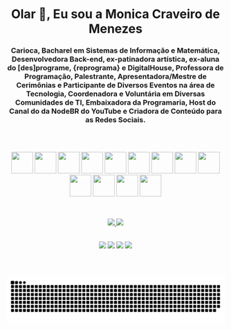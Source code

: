 <h1 align="center">Olar 👋, Eu sou a Monica Craveiro de Menezes</h1>

<h3 align="center">Carioca, Bacharel em Sistemas de Informação e Matemática, Desenvolvedora Back-end, ex-patinadora artística, ex-aluna do [des]programe, {reprograma} e DigitalHouse, Professora de Programação, Palestrante, Apresentadora/Mestre de Cerimônias e Participante de Diversos Eventos na área de Tecnologia, Coordenadora e Voluntária em Diversas Comunidades de TI, Embaixadora da Programaria, Host do Canal do da NodeBR do YouTube e Criadora de Conteúdo para as Redes Sociais.</h3>
<br><br>
<p align="center">
  <img height="50px" width="50px" margin-right="10px" src="https://cdn.jsdelivr.net/gh/devicons/devicon@latest/icons/javascript/javascript-original.svg" />
  <img height="50px" width="50px" margin-right="10px" src="https://cdn.jsdelivr.net/gh/devicons/devicon@latest/icons/typescript/typescript-original.svg" />
  <img height="50px" width="50px" margin-right="10px" src="https://cdn.jsdelivr.net/gh/devicons/devicon@latest/icons/nodejs/nodejs-original-wordmark.svg" />
  <img height="50px" width="50px" margin-right="10px" src="https://cdn.jsdelivr.net/gh/devicons/devicon@latest/icons/express/express-original-wordmark.svg" />
  <img height="50px" width="50px" margin-right="10px" src="https://cdn.jsdelivr.net/gh/devicons/devicon@latest/icons/php/php-original.svg" />
  <img height="50px" width="50px" margin-right="10px" src="https://cdn.jsdelivr.net/gh/devicons/devicon@latest/icons/laravel/laravel-original-wordmark.svg" />
  <img height="50px" width="50px" margin-right="10px" src="https://cdn.jsdelivr.net/gh/devicons/devicon@latest/icons/ruby/ruby-original-wordmark.svg" />
  <img height="50px" width="50px" margin-right="10px" src="https://cdn.jsdelivr.net/gh/devicons/devicon@latest/icons/rails/rails-plain-wordmark.svg" />
  <img height="50px" width="50px" margin-right="10px" src="https://cdn.jsdelivr.net/gh/devicons/devicon@latest/icons/mysql/mysql-original-wordmark.svg" />
  <img height="50px" width="50px" margin-right="10px" src="https://cdn.jsdelivr.net/gh/devicons/devicon@latest/icons/mongodb/mongodb-original-wordmark.svg" />
  <img height="50px" width="50px" margin-right="10px" src="https://cdn.jsdelivr.net/gh/devicons/devicon@latest/icons/git/git-original-wordmark.svg" />
  <img height="50px" width="50px" margin-right="10px" src="https://cdn.jsdelivr.net/gh/devicons/devicon@latest/icons/github/github-original-wordmark.svg" />
  <img height="50px" width="50px" src="https://cdn.jsdelivr.net/gh/devicons/devicon@latest/icons/docker/docker-original-wordmark.svg" />
</p>
<br><br>
<div align="center">
  <a href="https://github.com/mocraveirodev">
  <img loading="lazy" height="180em" src="https://github-readme-stats.vercel.app/api/top-langs/?username=mocraveirodev&layout=compact&langs_count=7&theme=dracula"/>
  <img loading="lazy" height="180em" src="https://github-readme-stats.vercel.app/api?username=mocraveirodev&show_icons=true&theme=dracula&include_all_commits=true&count_private=true"/>
</div>
<br><br>

<div align="center">
  <a href="https://instagram.com/mocraveirodev" target="_blank"><img loading="lazy" src="https://img.shields.io/badge/-Instagram-%23E4405F?style=for-the-badge&logo=instagram&logoColor=white" target="_blank"></a>
  <a href="https://www.linkedin.com/in/mocraveirodev" target="_blank"><img loading="lazy" src="https://img.shields.io/badge/-LinkedIn-%230077B5?style=for-the-badge&logo=linkedin&logoColor=white" target="_blank"></a>   
  <a href="https://twitter.com/mocraveirodev" target="_blank"><img loading="lazy" src="https://img.shields.io/badge/Twitter-1DA1F2?style=for-the-badge&logo=twitter&logoColor=white" target="_blank"></a>
  <a href="https://www.facebook.com/mocraveirodev/" target="_blank"><img loading="lazy" src="https://img.shields.io/badge/Facebook-1877F2?style=for-the-badge&logo=facebook&logoColor=white" target="_blank"></a>
</div>

<br><br>
<div align="center">
  <picture>
    <source media="(prefers-color-scheme: dark)" srcset="https://raw.githubusercontent.com/mocraveirodev/mocraveirodev/output/github-contribution-grid-snake-dark.svg">
    <source media="(prefers-color-scheme: light)" srcset="https://raw.githubusercontent.com/mocraveirodev/mocraveirodev/output/github-contribution-grid-snake.svg">
    <img alt="github contribution grid snake animation" src="https://raw.githubusercontent.com/mocraveirodev/mocraveirodev/output/github-contribution-grid-snake.svg">
  </picture>
</div>
